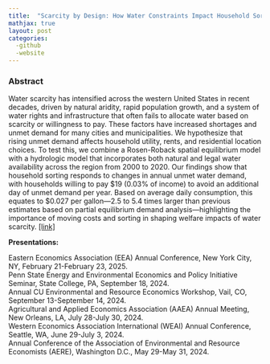 ```yaml
---
title:  "Scarcity by Design: How Water Constraints Impact Household Sorting and Welfare in the West (Job market paper)"
mathjax: true
layout: post
categories: 
  -github
  -website
---
```


### Abstract
Water scarcity has intensified across the western United States in recent decades, driven by natural aridity, rapid population growth, and a system of water rights and infrastructure that often fails to allocate water based on scarcity or willingness to pay. These factors have increased shortages and unmet demand for many cities and municipalities. We hypothesize that rising unmet demand affects household utility, rents, and residential location choices. To test this, we combine a Rosen-Roback spatial equilibrium model with a hydrologic model that incorporates both natural and legal water availability across the region from 2000 to 2020. Our findings show that household sorting responds to changes in annual unmet water demand, with households willing to pay $19 (0.03% of income) to avoid an additional day of unmet demand per year. Based on average daily consumption, this equates to $0.027 per gallon—2.5 to 5.4 times larger than previous estimates based on partial equilibrium demand analysis—highlighting the importance of moving costs and sorting in shaping welfare impacts of water scarcity. [[link]]((https://drive.google.com/file/d/194dmXB9llCM4zd8Ki-HtV0n5EYJyzboW/view?usp=drive_link))

**Presentations:**   

Eastern Economics Association (EEA) Annual Conference, New York City, NY, February 21-February 23, 2025.   
Penn State Energy and Environmental Economics and Policy Initiative Seminar, State College, PA, September 18, 2024.  
Annual CU Environmental and Resource Economics Workshop, Vail, CO, September 13-September 14, 2024.  
Agricultural and Applied Economics Association (AAEA) Annual Meeting, New Orleans, LA, July 28-July 30, 2024.  
Western Economics Association International (WEAI) Annual Conference, Seattle, WA, June 29-July 3, 2024.  
Annual Conference of the Association of Environmental and Resource Economists (AERE), Washington D.C., May 29-May 31, 2024.  
  
  
